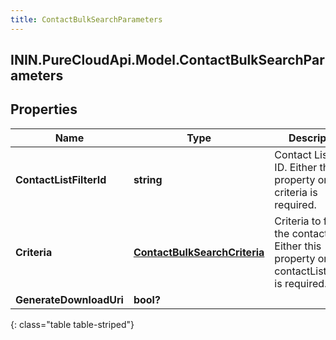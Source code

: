 ```yaml
---
title: ContactBulkSearchParameters
---
```

## ININ.PureCloudApi.Model.ContactBulkSearchParameters

## Properties

|Name | Type | Description | Notes|
|------------ | ------------- | ------------- | -------------|
| **ContactListFilterId** | **string** | Contact List Filter ID. Either this property or criteria is required. | [optional] |
| **Criteria** | [**ContactBulkSearchCriteria**](ContactBulkSearchCriteria.html) | Criteria to filter the contacts by. Either this property or contactListFilterId is required. | [optional] |
| **GenerateDownloadUri** | **bool?** |  | [optional] |
{: class="table table-striped"}



